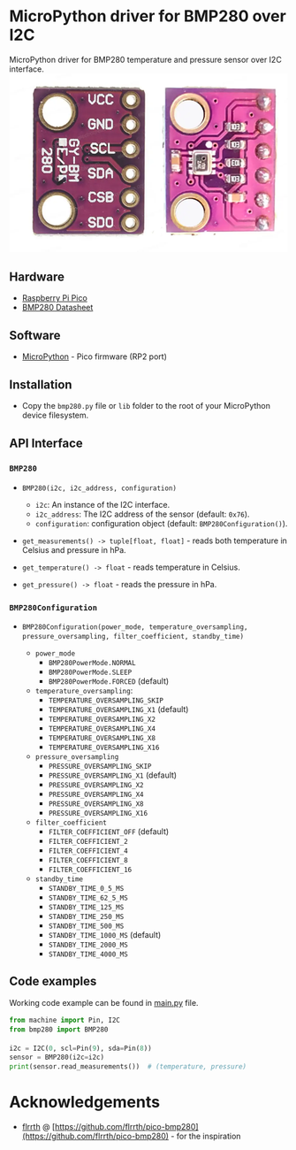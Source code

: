 # MicroPython driver for BMP280 over I2C

MicroPython driver for BMP280 temperature and pressure sensor over I2C interface.
![BMP280](docs/img/bmp280-pinout.webp)

## Hardware

-   [Raspberry Pi Pico](https://www.raspberrypi.com/products/raspberry-pi-pico/)
-   [BMP280 Datasheet](docs/bst-bmp280-ds001.pdf)

## Software

-   [MicroPython](https://micropython.org/download/RPI_PICO/) - Pico firmware (RP2 port)

## Installation

-   Copy the `bmp280.py` file or `lib` folder to the root of your MicroPython device filesystem.

## API Interface

### `BMP280`

-   `BMP280(i2c, i2c_address, configuration)`

    -   `i2c`: An instance of the I2C interface.
    -   `i2c_address`: The I2C address of the sensor (default: `0x76`).
    -   `configuration`: configuration object (default: `BMP280Configuration()`).

-   `get_measurements() -> tuple[float, float]` - reads both temperature in Celsius and pressure in hPa.

-   `get_temperature() -> float` - reads temperature in Celsius.

-   `get_pressure() -> float` - reads the pressure in hPa.

### `BMP280Configuration`

-   `BMP280Configuration(power_mode, temperature_oversampling, pressure_oversampling, filter_coefficient, standby_time)`

    -   `power_mode`
        -   `BMP280PowerMode.NORMAL`
        -   `BMP280PowerMode.SLEEP`
        -   `BMP280PowerMode.FORCED` (default)
    -   `temperature_oversampling`:
        -   `TEMPERATURE_OVERSAMPLING_SKIP`
        -   `TEMPERATURE_OVERSAMPLING_X1` (default)
        -   `TEMPERATURE_OVERSAMPLING_X2`
        -   `TEMPERATURE_OVERSAMPLING_X4`
        -   `TEMPERATURE_OVERSAMPLING_X8`
        -   `TEMPERATURE_OVERSAMPLING_X16`
    -   `pressure_oversampling`
        -   `PRESSURE_OVERSAMPLING_SKIP`
        -   `PRESSURE_OVERSAMPLING_X1` (default)
        -   `PRESSURE_OVERSAMPLING_X2`
        -   `PRESSURE_OVERSAMPLING_X4`
        -   `PRESSURE_OVERSAMPLING_X8`
        -   `PRESSURE_OVERSAMPLING_X16`
    -   `filter_coefficient`
        -   `FILTER_COEFFICIENT_OFF` (default)
        -   `FILTER_COEFFICIENT_2`
        -   `FILTER_COEFFICIENT_4`
        -   `FILTER_COEFFICIENT_8`
        -   `FILTER_COEFFICIENT_16`
    -   `standby_time`
        -   `STANDBY_TIME_0_5_MS`
        -   `STANDBY_TIME_62_5_MS`
        -   `STANDBY_TIME_125_MS`
        -   `STANDBY_TIME_250_MS`
        -   `STANDBY_TIME_500_MS`
        -   `STANDBY_TIME_1000_MS` (default)
        -   `STANDBY_TIME_2000_MS`
        -   `STANDBY_TIME_4000_MS`

## Code examples

Working code example can be found in [main.py](main.py) file.

```py
from machine import Pin, I2C
from bmp280 import BMP280

i2c = I2C(0, scl=Pin(9), sda=Pin(8))
sensor = BMP280(i2c=i2c)
print(sensor.read_measurements())  # (temperature, pressure)
```

# Acknowledgements

-   [flrrth](https://github.com/flrrth) @ [https://github.com/flrrth/pico-bmp280](https://github.com/flrrth/pico-bmp280) - for the inspiration
